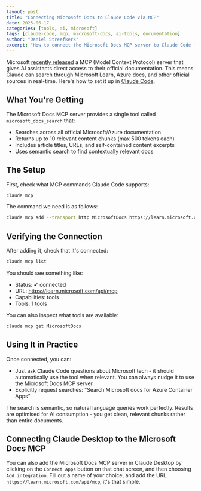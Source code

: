 ```yaml
---
layout: post
title: "Connecting Microsoft Docs to Claude Code via MCP"
date: 2025-06-17
categories: [tools, ai, microsoft]
tags: [claude-code, mcp, microsoft-docs, ai-tools, documentation]
author: "Daniel Streefkerk"
excerpt: "How to connect the Microsoft Docs MCP server to Claude Code for real-time access to official Microsoft documentation, eliminating outdated info and guesswork."
---
```


Microsoft [recently released](https://github.com/MicrosoftDocs/mcp) a MCP (Model Context Protocol) server that gives AI assistants direct access to their official documentation. This means Claude can search through Microsoft Learn, Azure docs, and other official sources in real-time. Here's how to set it up in [Claude Code](https://docs.anthropic.com/en/docs/claude-code/overview).

## What You're Getting

The Microsoft Docs MCP server provides a single tool called `microsoft_docs_search` that:

- Searches across all official Microsoft/Azure documentation
- Returns up to 10 relevant content chunks (max 500 tokens each)
- Includes article titles, URLs, and self-contained content excerpts
- Uses semantic search to find contextually relevant docs

## The Setup

First, check what MCP commands Claude Code supports:

```bash
claude mcp
```

The command we need is as follows:

```bash
claude mcp add --transport http MicrosoftDocs https://learn.microsoft.com/api/mcp
```

## Verifying the Connection

After adding it, check that it's connected:

```bash
claude mcp list
```

You should see something like:
- Status: ✔ connected
- URL: https://learn.microsoft.com/api/mcp
- Capabilities: tools
- Tools: 1 tools

You can also inspect what tools are available:

```bash
claude mcp get MicrosoftDocs
```

## Using It in Practice

Once connected, you can:

- Just ask Claude Code questions about Microsoft tech - it should automatically use the tool when relevant. You can always nudge it to use the Microsoft Docs MCP server.
- Explicitly request searches: "Search Microsoft docs for Azure Container Apps"

The search is semantic, so natural language queries work perfectly. Results are optimised for AI consumption - you get clean, relevant chunks rather than entire documents.

## Connecting Claude Desktop to the Microsoft Docs MCP

You can also add the Microsoft Docs MCP server in Claude Desktop by clicking on the `Connect Apps` button on that chat screen, and then choosing `Add integration`. Fill out a name of your choice, and add the URL `https://learn.microsoft.com/api/mcp`, it's that simple.